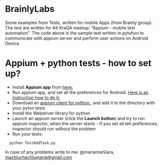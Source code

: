 BrainlyLabs
===========

Some examples from Tests, written for mobile Apps (from Brainly group).
The test are written for #4 KraQA meetup: "Appium - mobile test automation".
The code above is the sample test written in pytohon to communicate with appium server and perform user actions on Android Device.


# Appium + python tests - how to set up?


- Install **Appium app** from [here:](http://appium.io/)
- Run appium app, and set all the preferences for Android. [Here is an instruction how to do it:](https://github.com/appium/appium-dot-app#parameter-guide)
- Download an [appium client for python:](https://github.com/appium/python-client), and add it to the directory with your pyton tests
- Install the Webdriver library for python
- Launch an appium server (click the **Launch button**) and try to run appium inspector, when the server starts - if you set all teh preferences, inspector should run without the problem
- Run your tests: 

```shell
  python TestAddTask.py
```

In case of any problems write to me: @marianneSiara, machluchachlumaria@gmail.com
